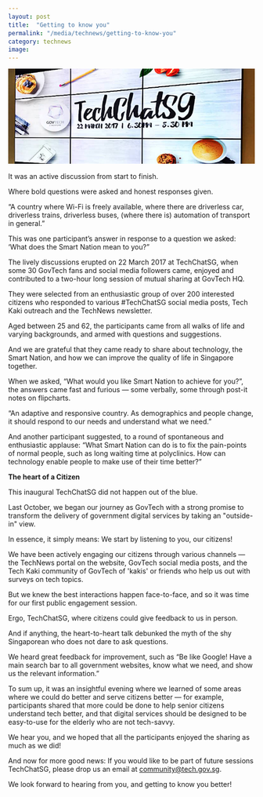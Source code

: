 ```yaml
---
layout: post
title:  "Getting to know you"
permalink: "/media/technews/getting-to-know-you"
category: technews
image: 
---
```


![getting to know you](/images/technews/getting-to-know-you-part-1.jpg)

It was an active discussion from start to finish.

Where bold questions were asked and honest responses given. 

“A country where Wi-Fi is freely available, where there are driverless car, driverless trains, driverless buses, (where there is) automation of transport in general.”

This was one participant’s answer in response to a question we asked: ‘What does the Smart Nation mean to you?”

The lively discussions erupted on 22 March 2017 at TechChatSG, when some 30 GovTech fans and social media followers came, enjoyed and contributed to a two-hour long session of mutual sharing at GovTech HQ.

They were selected from an enthusiastic group of over 200 interested citizens who responded to various #TechChatSG social media posts, Tech Kaki outreach and the TechNews newsletter.

Aged between 25 and 62, the participants came from all walks of life and varying backgrounds, and armed with questions and suggestions.

And we are grateful that they came ready to share about technology, the Smart Nation, and how we can improve the quality of life in Singapore together.

When we asked, “What would you like Smart Nation to achieve for you?”, the answers came fast and furious — some verbally, some through post-it notes on flipcharts.

“An adaptive and responsive country. As demographics and people change, it should respond to our needs and understand what we need.”

And another participant suggested, to a round of spontaneous and enthusiastic applause: “What Smart Nation can do is to fix the pain-points of normal people, such as long waiting time at polyclinics. How can technology enable people to make use of their time better?”


**The heart of a Citizen**

This inaugural TechChatSG did not happen out of the blue.

Last October, we began our journey as GovTech with a strong promise to transform the delivery of government digital services by taking an "outside-in" view.

In essence, it simply means: We start by listening to you, our citizens!

We have been actively engaging our citizens through various channels — the TechNews portal on the website, GovTech social media posts, and the Tech Kaki community of GovTech of 'kakis' or friends who help us out with surveys on tech topics.

But we knew the best interactions happen face-to-face, and so it was time for our first public engagement session.

Ergo, TechChatSG, where citizens could give feedback to us in person.

And if anything, the heart-to-heart talk debunked the myth of the shy Singaporean who does not dare to ask questions.

We heard great feedback for improvement, such as “Be like Google! Have a main search bar to all government websites, know what we need, and show us the relevant information.”

To sum up, it was an insightful evening where we learned of some areas where we could do better and serve citizens better — for example, participants shared that more could be done to help senior citizens understand tech better, and that digital services should be designed to be easy-to-use for the elderly who are not tech-savvy.

We hear you, and we hoped that all the participants enjoyed the sharing as much as we did!

And now for more good news: If you would like to be part of future sessions TechChatSG, please drop us an email at community@tech.gov.sg.

We look forward to hearing from you, and getting to know you better!
